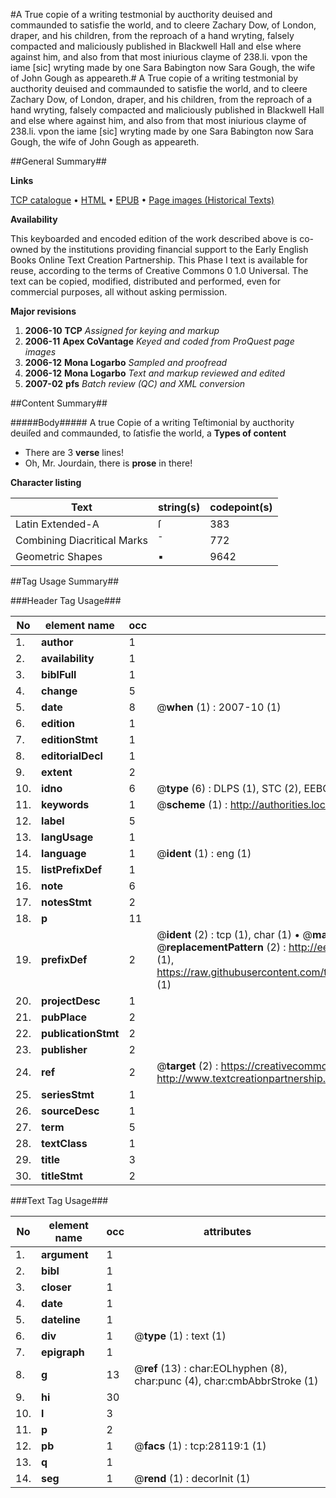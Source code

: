 #A True copie of a writing testmonial by aucthority deuised and commaunded to satisfie the world, and to cleere Zachary Dow, of London, draper, and his children, from the reproach of a hand wryting, falsely compacted and maliciously published in Blackwell Hall and else where against him, and also from that most iniurious clayme of 238.li. vpon the iame [sic] wryting made by one Sara Babington now Sara Gough, the wife of John Gough as appeareth.#
A True copie of a writing testmonial by aucthority deuised and commaunded to satisfie the world, and to cleere Zachary Dow, of London, draper, and his children, from the reproach of a hand wryting, falsely compacted and maliciously published in Blackwell Hall and else where against him, and also from that most iniurious clayme of 238.li. vpon the iame [sic] wryting made by one Sara Babington now Sara Gough, the wife of John Gough as appeareth.

##General Summary##

**Links**

[TCP catalogue](http://www.ota.ox.ac.uk/tcp/)  • 
[HTML](http://tei.it.ox.ac.uk/tcp/Texts-HTML/free/A20/A20687.html)  • 
[EPUB](http://tei.it.ox.ac.uk/tcp/Texts-EPUB/free/A20/A20687.epub) • 
[Page images (Historical Texts)](https://data.historicaltexts.jisc.ac.uk/view?pubId=eebo-29900285e&pageId=eebo-29900285e-28119-1)

**Availability**

This keyboarded and encoded edition of the
	       work described above is co-owned by the institutions
	       providing financial support to the Early English Books
	       Online Text Creation Partnership. This Phase I text is
	       available for reuse, according to the terms of Creative
	       Commons 0 1.0 Universal. The text can be copied,
	       modified, distributed and performed, even for
	       commercial purposes, all without asking permission.

**Major revisions**

1. __2006-10__ __TCP__ *Assigned for keying and markup*
1. __2006-11__ __Apex CoVantage__ *Keyed and coded from ProQuest page images*
1. __2006-12__ __Mona Logarbo__ *Sampled and proofread*
1. __2006-12__ __Mona Logarbo__ *Text and markup reviewed and edited*
1. __2007-02__ __pfs__ *Batch review (QC) and XML conversion*

##Content Summary##

#####Body#####
A true Copie of a writing Teſtimonial by aucthority deuiſed and commaunded, to ſatisfie the world, a
**Types of content**

  * There are 3 **verse** lines!
  * Oh, Mr. Jourdain, there is **prose** in there!

**Character listing**


|Text|string(s)|codepoint(s)|
|---|---|---|
|Latin Extended-A|ſ|383|
|Combining             Diacritical Marks|̄|772|
|Geometric Shapes|▪|9642|

##Tag Usage Summary##

###Header Tag Usage###

|No|element name|occ|attributes|
|---|---|---|---|
|1.|__author__|1||
|2.|__availability__|1||
|3.|__biblFull__|1||
|4.|__change__|5||
|5.|__date__|8| @__when__ (1) : 2007-10 (1)|
|6.|__edition__|1||
|7.|__editionStmt__|1||
|8.|__editorialDecl__|1||
|9.|__extent__|2||
|10.|__idno__|6| @__type__ (6) : DLPS (1), STC (2), EEBO-CITATION (1), OCLC (1), VID (1)|
|11.|__keywords__|1| @__scheme__ (1) : http://authorities.loc.gov/ (1)|
|12.|__label__|5||
|13.|__langUsage__|1||
|14.|__language__|1| @__ident__ (1) : eng (1)|
|15.|__listPrefixDef__|1||
|16.|__note__|6||
|17.|__notesStmt__|2||
|18.|__p__|11||
|19.|__prefixDef__|2| @__ident__ (2) : tcp (1), char (1)  •  @__matchPattern__ (2) : ([0-9\-]+):([0-9IVX]+) (1), (.+) (1)  •  @__replacementPattern__ (2) : http://eebo.chadwyck.com/downloadtiff?vid=$1&page=$2 (1), https://raw.githubusercontent.com/textcreationpartnership/Texts/master/tcpchars.xml#$1 (1)|
|20.|__projectDesc__|1||
|21.|__pubPlace__|2||
|22.|__publicationStmt__|2||
|23.|__publisher__|2||
|24.|__ref__|2| @__target__ (2) : https://creativecommons.org/publicdomain/zero/1.0/ (1), http://www.textcreationpartnership.org/docs/. (1)|
|25.|__seriesStmt__|1||
|26.|__sourceDesc__|1||
|27.|__term__|5||
|28.|__textClass__|1||
|29.|__title__|3||
|30.|__titleStmt__|2||


###Text Tag Usage###

|No|element name|occ|attributes|
|---|---|---|---|
|1.|__argument__|1||
|2.|__bibl__|1||
|3.|__closer__|1||
|4.|__date__|1||
|5.|__dateline__|1||
|6.|__div__|1| @__type__ (1) : text (1)|
|7.|__epigraph__|1||
|8.|__g__|13| @__ref__ (13) : char:EOLhyphen (8), char:punc (4), char:cmbAbbrStroke (1)|
|9.|__hi__|30||
|10.|__l__|3||
|11.|__p__|2||
|12.|__pb__|1| @__facs__ (1) : tcp:28119:1 (1)|
|13.|__q__|1||
|14.|__seg__|1| @__rend__ (1) : decorInit (1)|
